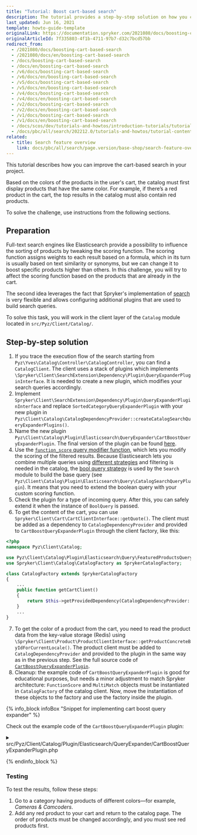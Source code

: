 ```yaml
---
title: "Tutorial: Boost cart-based search"
description: The tutorial provides a step-by-step solution on how you can arrange your products in the cart by a color attribute.
last_updated: Jun 16, 2021
template: howto-guide-template
originalLink: https://documentation.spryker.com/2021080/docs/boosting-cart-based-search
originalArticleId: 7f335803-4f1b-4711-97b7-d32c7bcd57bb
redirect_from:
  - /2021080/docs/boosting-cart-based-search
  - /2021080/docs/en/boosting-cart-based-search
  - /docs/boosting-cart-based-search
  - /docs/en/boosting-cart-based-search
  - /v6/docs/boosting-cart-based-search
  - /v6/docs/en/boosting-cart-based-search
  - /v5/docs/boosting-cart-based-search
  - /v5/docs/en/boosting-cart-based-search
  - /v4/docs/boosting-cart-based-search
  - /v4/docs/en/boosting-cart-based-search
  - /v2/docs/boosting-cart-based-search
  - /v2/docs/en/boosting-cart-based-search
  - /v1/docs/boosting-cart-based-search
  - /v1/docs/en/boosting-cart-based-search
  - /docs/scos/dev/tutorials-and-howtos/introduction-tutorials/tutorial-content-and-search-attribute-cart-based-catalog-personalization-spryker-commerce-os/tutorial-boosting-cart-based-search.html
  - /docs/pbc/all/search/202212.0/tutorials-and-howtos/tutorial-content-and-search-attribute-cart-based-catalog-personalization/tutorial-boost-cart-based-search.html
related:
  - title: Search feature overview
    link: docs/pbc/all/search/page.version/base-shop/search-feature-overview/search-feature-overview.html
---
```


This tutorial describes how you can improve the cart-based search in your project.

Based on the colors of the products in the user's cart, the catalog must first display products that have the same color. For example, if there’s a red product in the cart, the top results in the catalog must also contain red products.

To solve the challenge, use instructions from the following sections.

## Preparation

Full-text search engines like Elasticsearch provide a possibility to influence the sorting of products by tweaking the scoring function. The scoring function assigns weights to each result based on a formula, which in its turn is usually based on text similarity or synonyms, but we can change it to boost specific products higher than others. In this challenge, you will try to affect the scoring function based on the products that are already in the cart.

The second idea leverages the fact that Spryker's implementation of [search](/docs/pbc/all/search/{{site.version}}/base-shop/search-feature-overview/search-feature-overview.html) is very flexible and allows configuring additional plugins that are used to build search queries.

To solve this task, you will work in the client layer of the `Catalog` module located in `src/Pyz/Client/Catalog/`.

## Step-by-step solution

1. If you trace the execution flow of the search starting from `Pyz\Yves\Catalog\Controller\CatalogController`, you can find a `CatalogClient`. The client uses a stack of plugins which implements `\Spryker\Client\SearchExtension\Dependency\Plugin\QueryExpanderPluginInterface`. It is needed to create a new plugin, which modifies your search queries accordingly.
2. Implement `Spryker\Client\SearchExtension\Dependency\Plugin\QueryExpanderPluginInterface` and replace `SortedCategoryQueryExpanderPlugin` with your new plugin in `Pyz\Client\Catalog\CatalogDependencyProvider::createCatalogSearchQueryExpanderPlugins()`.
3. Name the new plugin `Pyz\Client\Catalog\Plugin\Elasticsearch\QueryExpander\CartBoostQueryExpanderPlugin`. The final version of the plugin can be found [here](#plugin).
4. Use the [`function_score` query modifier function](https://www.elastic.co/guide/en/elasticsearch/reference/current/query-dsl-function-score-query.html), which lets you modify the scoring of the filtered results. Because Elasticsearch lets you combine multiple queries using [different strategies](https://www.elastic.co/guide/en/elasticsearch/reference/current/compound-queries.html) and filtering is needed in the catalog, the [bool query strategy](https://www.elastic.co/guide/en/elasticsearch/reference/current/query-dsl-bool-query.html) is used by the `Search` module to build the base query (see `Pyz\Client\Catalog\Plugin\Elasticsearch\Query\CatalogSearchQueryPlugin`). It means that you need to extend the boolean query with your custom scoring function.
5. Check the plugin for a type of incoming query. After this, you can safely extend it when the instance of `BoolQuery` is passed.
6. To get the content of the cart, you can use `Spryker\Client\Cart\CartClientInterface::getQuote()`. The client must be added as a dependency to `CatalogDependencyProvider` and provided to `CartBoostQueryExpanderPlugin` through the client factory, like this:

```php
<?php
namespace Pyz\Client\Catalog;

use Pyz\Client\Catalog\Plugin\Elasticsearch\Query\FeaturedProductsQueryPlugin;
use Spryker\Client\Catalog\CatalogFactory as SprykerCatalogFactory;

class CatalogFactory extends SprykerCatalogFactory
{
    ...
    public function getCartClient()
    {
        return $this->getProvidedDependency(CatalogDependencyProvider::CART_CLIENT);
    }
    ...
}
```

7. To get the color of a product from the cart, you need to read the product data from the key-value storage (Redis) using `\Spryker\Client\Product\ProductClientInterface::getProductConcreteByIdForCurrentLocale()`. The product client must be added to  `CatalogDependencyProvider` and provided to the plugin in the same way as in the previous step. See the full source code of [`CartBoostQueryExpanderPlugin`](#plugin).
8. Cleanup: the example code of `CartBoostQueryExpanderPlugin` is good for educational purposes, but needs a minor adjustment to match Spryker architecture: `FunctionScore` and `MultiMatch` objects must be instantiated in `CatalogFactory` of the catalog client. Now, move the instantiation of these objects to the factory and use the factory inside the plugin.

<a name="plugin"></a>

{% info_block infoBox "Snippet for implementing cart boost query expander" %}

Check out the example code of the `CartBoostQueryExpanderPlugin` plugin:

<details>
<summary markdown='span'>src/Pyz/Client/Catalog/Plugin/Elasticsearch/QueryExpander/CartBoostQueryExpanderPlugin.php</summary>

```php
<?php

namespace Pyz\Client\Catalog\Plugin\Elasticsearch\QueryExpander;

use Elastica\Query;
use Elastica\Query\BoolQuery;
use Elastica\Query\FunctionScore;
use Elastica\Query\MultiMatch;
use Generated\Shared\Search\PageIndexMap;
use Generated\Shared\Transfer\ItemTransfer;
use Generated\Shared\Transfer\QuoteTransfer;
use InvalidArgumentException;
use Spryker\Client\Kernel\AbstractPlugin;
use Spryker\Client\SearchExtension\Dependency\Plugin\QueryExpanderPluginInterface;
use Spryker\Client\SearchExtension\Dependency\Plugin\QueryInterface;

/**
 * @method \Pyz\Client\Catalog\CatalogFactory getFactory()
 */
class CartBoostQueryExpanderPlugin extends AbstractPlugin implements QueryExpanderPluginInterface
{

    /**
     * @param \Spryker\Client\SearchExtension\Dependency\Plugin\QueryInterface $searchQuery
     * @param array $requestParameters
     *
     * @return \Spryker\Client\SearchExtension\Dependency\Plugin\QueryInterface
     */
    public function expandQuery(QueryInterface $searchQuery, array $requestParameters = [])
    {
        $quoteTransfer = $this->getFactory()
            ->getCartClient()
            ->getQuote();

        // Don't need to change query when cart is empty.
        if (!$quoteTransfer->getItems()->count()) {
            return $searchQuery;
        }

        // Make sure that the query we are extending is compatible with our expectations.
        $boolQuery = $this->getBoolQuery($searchQuery->getSearchQuery());

        // Boost query based on cart.
        $this->boostByCartItemColors($boolQuery, $quoteTransfer);

        return $searchQuery;
    }

    /**
     * @param \Elastica\Query $query
     *
     * @throws \InvalidArgumentException
     *
     * @return \Elastica\Query\BoolQuery
     */
    protected function getBoolQuery(Query $query)
    {
        $boolQuery = $query->getQuery();
        if (!$boolQuery instanceof BoolQuery) {
            throw new InvalidArgumentException(sprintf(
                'Cart boost query expander available only with %s, got: %s',
                BoolQuery::class,
                get_class($boolQuery)
            ));
        }

        return $boolQuery;
    }

    /**
     * @param \Elastica\Query\BoolQuery $boolQuery
     * @param \Generated\Shared\Transfer\QuoteTransfer $quoteTransfer
     *
     * @return void
     */
    protected function boostByCartItemColors(BoolQuery $boolQuery, QuoteTransfer $quoteTransfer)
    {
        $functionScoreQuery = new FunctionScore();
        // Define how the computed scores are combined for the used functions.
        $functionScoreQuery->setScoreMode(FunctionScore::SCORE_MODE_MULTIPLY);
        // Define how the newly computed score is combined with the score of the query.
        $functionScoreQuery->setBoostMode(FunctionScore::BOOST_MODE_MULTIPLY);

        foreach ($quoteTransfer->getItems() as $itemTransfer) {
            $color = $this->getProductColor($itemTransfer);

            if ($color) {
                // Create filter for all products that contains the same color.
                $filter = $this->createFulltextSearchQuery($color);

                // Boost the results with a custom number.
                $functionScoreQuery->addFunction('weight', 20, $filter);
            }
        }

        // Extend the original search query with function_score that will change the score of the results.
        $boolQuery->addMust($functionScoreQuery);
    }

    /**
     * @param \Generated\Shared\Transfer\ItemTransfer $itemTransfer
     *
     * @return string|null
     */
    protected function getProductColor(ItemTransfer $itemTransfer)
    {
        // We get the concrete product from the key-value storage (Redis).
        $productData = $this->getFactory()
            ->getProductClient()
            ->getProductConcreteByIdForCurrentLocale($itemTransfer->getId());

        return isset($productData['attributes']['color']) ? $productData['attributes']['color'] : null;
    }

    /**
     * @param string $searchString
     *
     * @return \Elastica\Query\MultiMatch
     */
    protected function createFulltextSearchQuery($searchString)
    {
        // We search for color in the "full-text" and "full-text-boosted" fields.
        $matchQuery = (new MultiMatch())
            ->setFields([
                PageIndexMap::FULL_TEXT,
                PageIndexMap::FULL_TEXT_BOOSTED . '^3', // Boost results with custom number.
            ])
            ->setQuery($searchString)
            ->setType(MultiMatch::TYPE_CROSS_FIELDS);

        return $matchQuery;
    }

}
```
</details>

{% endinfo_block %}

### Testing

To test the results, follow these steps:
1. Go to a category having products of different colors—for example, *Cameras & Camcoders*.
2. Add any red product to your cart and return to the catalog page.
The order of products must be changed accordingly, and you must see red products first.
